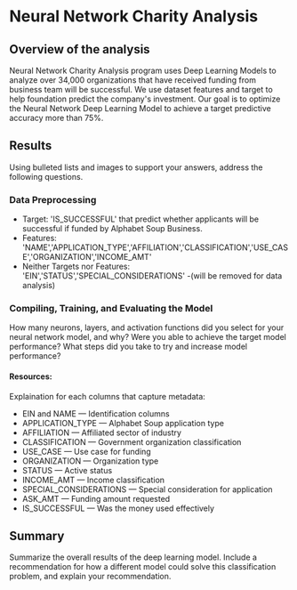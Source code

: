 # Neural Network Charity Analysis

## Overview of the analysis
Neural Network Charity Analysis program uses Deep Learning Models to analyze over 34,000 organizations that have received funding from business team will be successful. We use dataset features and target to help foundation predict the company's investment. Our goal is to optimize the Neural Network Deep Learning Model to achieve a target predictive accuracy more than 75%. 

## Results
Using bulleted lists and images to support your answers, address the following questions.

### Data Preprocessing
- Target: 'IS_SUCCESSFUL' that predict whether applicants will be successful if funded by Alphabet Soup Business.
- Features: 'NAME','APPLICATION_TYPE','AFFILIATION','CLASSIFICATION','USE_CASE','ORGANIZATION','INCOME_AMT'
- Neither Targets nor Features: 'EIN','STATUS','SPECIAL_CONSIDERATIONS' -(will be removed for data analysis)

### Compiling, Training, and Evaluating the Model
How many neurons, layers, and activation functions did you select for your neural network model, and why?
Were you able to achieve the target model performance?
What steps did you take to try and increase model performance?

#### Resources:
Explaination for each columns that capture metadata:
  - EIN and NAME — Identification columns
  - APPLICATION_TYPE — Alphabet Soup application type
  - AFFILIATION — Affiliated sector of industry
  - CLASSIFICATION — Government organization classification
  - USE_CASE — Use case for funding
  - ORGANIZATION — Organization type
  - STATUS — Active status
  - INCOME_AMT — Income classification
  - SPECIAL_CONSIDERATIONS — Special consideration for application
  - ASK_AMT — Funding amount requested
  - IS_SUCCESSFUL — Was the money used effectively

## Summary
Summarize the overall results of the deep learning model. Include a recommendation for how a different model could solve this classification problem, and explain your recommendation.
